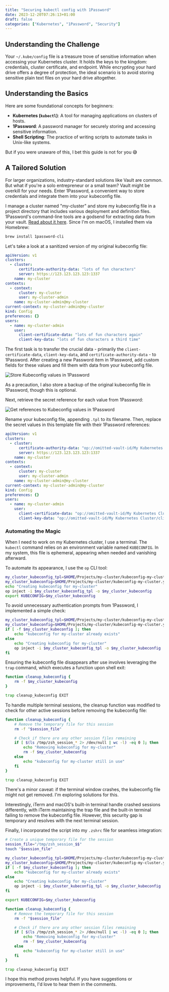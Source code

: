 ```yaml
---
title: "Securing kubectl config with 1Password"
date: 2023-12-20T07:26:13+01:00
draft: false
categories: ["Kubernetes", "1Password", "Security"]
---
```


## Understanding the Challenge

Your `~/.kube/config` file is a treasure trove of sensitive information when accessing your Kubernetes cluster. It holds the keys to the kingdom: credentials, cluster certificate, and endpoint. While encrypting your hard drive offers a degree of protection, the ideal scenario is to avoid storing sensitive plain text files on your hard drive altogether.

## Understanding the Basics

Here are some foundational concepts for beginners:

- **Kubernetes (`kubectl`)**: A tool for managing applications on clusters of hosts.
- **1Password**: A password manager for securely storing and accessing sensitive information.
- **Shell Scripting**: The practice of writing scripts to automate tasks in Unix-like systems.

But if you were unaware of this, I bet this guide is not for you 😅

## A Tailored Solution

For larger organizations, industry-standard solutions like Vault are common. But what if you're a solo entrepreneur or a small team? Vault might be overkill for your needs. Enter 1Password, a convenient way to store credentials and integrate them into your kubeconfig file.

I manage a cluster named "my-cluster" and store my kubeconfig file in a project directory that includes various deployment and definition files. 1Password's command-line tools are a godsend for extracting data from your vault. [Read about it here](https://developer.1password.com/docs/cli/get-started). Since I'm on macOS, I installed them via Homebrew:

```bash
brew install 1password-cli
```

Let's take a look at a sanitized version of my original kubeconfig file:

```yaml
apiVersion: v1
clusters:
  - cluster:
      certificate-authority-data: "lots of fun characters"
      server: https://123.123.123.123:1337
    name: my-cluster
contexts:
  - context:
      cluster: my-cluster
      user: my-cluster-admin
    name: my-cluster-admin@my-cluster
current-context: my-cluster-admin@my-cluster
kind: Config
preferences: {}
users:
  - name: my-cluster-admin
    user:
      client-certificate-data: "lots of fun characters again"
      client-key-data: "lots of fun characters a third time"
```

The first task is to transfer the crucial data - primarily the `client-certificate-data`, `client-key-data`, and `certificate-authority-data` - to 1Password. After creating a new Password item in 1Password, add custom fields for these values and fill them with data from your kubeconfig file.

![Store Kubeconfig values in 1Password](/images/1password-store-kubeconfig-values.png)

As a precaution, I also store a backup of the original kubeconfig file in 1Password, though this is optional.

Next, retrieve the secret reference for each value from 1Password:

![Get references to Kubeconfig values in 1Password](/images/1password-copy-secret-reference.png)

Rename your kubeconfig file, appending `.tpl` to its filename. Then, replace the secret values in this template file with their 1Password references:

```yaml
apiVersion: v1
clusters:
  - cluster:
      certificate-authority-data: "op://omitted-vault-id/My Kubernetes Cluster/certificate-authority-data"
      server: https://123.123.123.123:1337
    name: my-cluster
contexts:
  - context:
      cluster: my-cluster
      user: my-cluster-admin
    name: my-cluster-admin@my-cluster
current-context: my-cluster-admin@my-cluster
kind: Config
preferences: {}
users:
  - name: my-cluster-admin
    user:
      client-certificate-data: "op://omitted-vault-id/My Kubernetes Cluster/client-certificate-data"
      client-key-data: "op://omitted-vault-id/My Kubernetes Cluster/client-key-data"
```

### Automating the Magic

When I need to work on my Kubernetes cluster, I use a terminal. The `kubectl` command relies on an environment variable named `KUBECONFIG`. In my system, this file is ephemeral, appearing when needed and vanishing afterward.

To automate its appearance, I use the `op` CLI tool:

```zsh
my_cluster_kubeconfig_tpl=$HOME/Projects/my-cluster/kubeconfig-my-cluster.yaml.tpl
my_cluster_kubeconfig=$HOME/Projects/my-cluster/kubeconfig-my-cluster.yaml
echo "Creating kubeconfig for my-cluster"
op inject -i $my_cluster_kubeconfig_tpl -o $my_cluster_kubeconfig
export KUBECONFIG=$my_cluster_kubeconfig
```

To avoid unnecessary authentication prompts from 1Password, I implemented a simple check:

```zsh
my_cluster_kubeconfig_tpl=$HOME/Projects/my-cluster/kubeconfig-my-cluster.yaml.tpl
my_cluster_kubeconfig=$HOME/Projects/my-cluster/kubeconfig-my-cluster.yaml
if [ -f $my_cluster_kubeconfig ]; then
    echo "kubeconfig for my-cluster already exists"
else
    echo "Creating kubeconfig for my-cluster"
    op inject -i $my_cluster_kubeconfig_tpl -o $my_cluster_kubeconfig
fi
```

Ensuring the kubeconfig file disappears after use involves leveraging the `trap` command, which executes a function upon shell exit:

```zsh
function cleanup_kubeconfig {
    rm -f $my_cluster_kubeconfig
}

trap cleanup_kubeconfig EXIT
```

To handle multiple terminal sessions, the cleanup function was modified to check for other active sessions before removing the kubeconfig file:

```zsh
function cleanup_kubeconfig {
    # Remove the temporary file for this session
    rm -f "$session_file"

    # Check if there are any other session files remaining
    if [ $(ls /tmp/zsh_session_* 2> /dev/null | wc -l) -eq 0 ]; then
        echo "Removing kubeconfig for my-cluster"
        rm -f $my_cluster_kubeconfig
    else
        echo "kubeconfig for my-cluster still in use"
    fi
}

trap cleanup_kubeconfig EXIT
```

There's a minor caveat: if the terminal window crashes, the kubeconfig file might not get removed. I'm exploring solutions for this.

Interestingly, iTerm and macOS's built-in terminal handle crashed sessions differently, with iTerm maintaining the trap file and the built-in terminal failing to remove the kubeconfig file. However, this security gap is temporary and resolves with the next terminal session.

Finally, I incorporated the script into my `.zshrc` file for seamless integration:

```zsh
# Create a unique temporary file for the session
session_file="/tmp/zsh_session_$$"
touch "$session_file"

my_cluster_kubeconfig_tpl=$HOME/Projects/my-cluster/kubeconfig-my-cluster.yaml.tpl
my_cluster_kubeconfig=$HOME/Projects/my-cluster/kubeconfig-my-cluster.yaml
if [ -f $my_cluster_kubeconfig ]; then
    echo "kubeconfig for my-cluster already exists"
else
    echo "Creating kubeconfig for my-cluster"
    op inject -i $my_cluster_kubeconfig_tpl -o $my_cluster_kubeconfig
fi

export KUBECONFIG=$my_cluster_kubeconfig

function cleanup_kubeconfig {
    # Remove the temporary file for this session
    rm -f "$session_file"

    # Check if there are any other session files remaining
    if [ $(ls /tmp/zsh_session_* 2> /dev/null | wc -l) -eq 0 ]; then
        echo "Removing kubeconfig for my-cluster"
        rm -f $my_cluster_kubeconfig
    else
        echo "kubeconfig for my-cluster still in use"
    fi
}

trap cleanup_kubeconfig EXIT
```

I hope this method proves helpful. If you have suggestions or improvements, I'd love to hear them in the comments.
